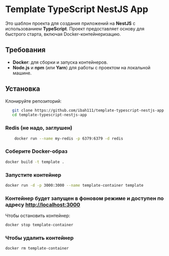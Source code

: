 # Template TypeScript NestJS App

Это шаблон проекта для создания приложений на **NestJS** с использованием **TypeScript**. Проект предоставляет основу для быстрого старта, включая Docker-контейнеризацию.

## Требования

- **Docker**: для сборки и запуска контейнеров.
- **Node.js** и **npm** (или **Yarn**) для работы с проектом на локальной машине.

## Установка

Клонируйте репозиторий:

```bash
   git clone https://github.com/ibah111/template-typescript-nestjs-app.git
   cd template-typescript-nestjs-app
```

### Redis (не надо, заглушен)

```bash
    docker run --name my-redis -p 6379:6379 -d redis
```

### Соберите Docker-образ

```bash
docker build -t template .
```

### Запустите контейнер

```bash
docker run -d -p 3000:3000 --name template-container template
```

### Контейнер будет запущен в фоновом режиме и доступен по адресу <http://localhost:3000>

Чтобы остановить контейнер:

```bash
docker stop template-container
```

### Чтобы удалить контейнер

```bash
docker rm template-container
```
